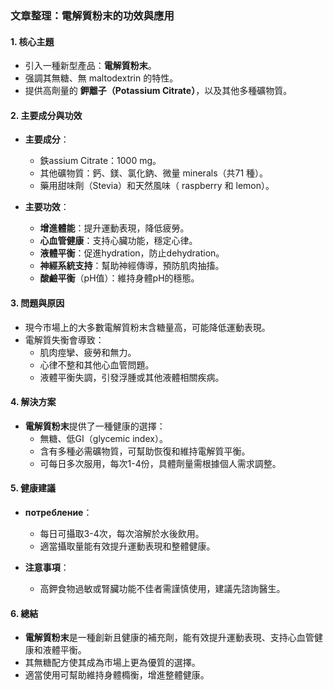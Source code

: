 ### 文章整理：電解質粉末的功效與應用

#### 1. 核心主題
- 引入一種新型產品：**電解質粉末**。
- 强調其無糖、無 maltodextrin 的特性。
- 提供高劑量的 **鉀離子（Potassium Citrate）**，以及其他多種礦物質。

#### 2. 主要成分與功效
- **主要成分**：
  - 鉄assium Citrate：1000 mg。
  - 其他礦物質：鈣、鎂、氯化鈉、微量 minerals（共71 種）。
  - 藥用甜味劑（Stevia）和天然風味（ raspberry 和 lemon）。
  
- **主要功效**：
  - **增進體能**：提升運動表現，降低疲勞。
  - **心血管健康**：支持心臟功能，穩定心律。
  - **液體平衡**：促進hydration，防止dehydration。
  - **神經系統支持**：幫助神經傳導，預防肌肉抽搐。
  - **酸鹼平衡**（pH值）：維持身體pH的穩態。

#### 3. 問題與原因
- 現今市場上的大多數電解質粉末含糖量高，可能降低運動表現。
- 電解質失衡會導致：
  - 肌肉痙攣、疲勞和無力。
  - 心律不整和其他心血管問題。
  - 液體平衡失調，引發浮腫或其他液體相關疾病。

#### 4. 解決方案
- **電解質粉末**提供了一種健康的選擇：
  - 無糖、低GI（glycemic index）。
  - 含有多種必需礦物質，可幫助恢復和維持電解質平衡。
  - 可每日多次服用，每次1-4份，具體劑量需根據個人需求調整。

#### 5. 健康建議
- **потребление**：
  - 每日可攝取3-4次，每次溶解於水後飲用。
  - 適當攝取量能有效提升運動表現和整體健康。
  
- **注意事項**：
  - 高鉀食物過敏或腎臟功能不佳者需謹慎使用，建議先諮詢醫生。

#### 6. 總結
- **電解質粉末**是一種創新且健康的補充劑，能有效提升運動表現、支持心血管健康和液體平衡。
- 其無糖配方使其成為市場上更為優質的選擇。
- 適當使用可幫助維持身體橢衡，增進整體健康。
